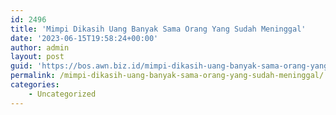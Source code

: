 ```yaml
---
id: 2496
title: 'Mimpi Dikasih Uang Banyak Sama Orang Yang Sudah Meninggal'
date: '2023-06-15T19:58:24+00:00'
author: admin
layout: post
guid: 'https://bos.awn.biz.id/mimpi-dikasih-uang-banyak-sama-orang-yang-sudah-meninggal/'
permalink: /mimpi-dikasih-uang-banyak-sama-orang-yang-sudah-meninggal/
categories:
    - Uncategorized
---
```



